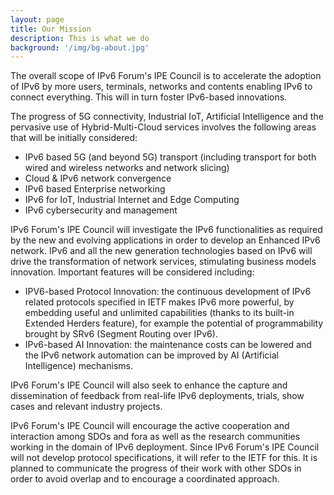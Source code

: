 ```yaml
---
layout: page
title: Our Mission
description: This is what we do
background: '/img/bg-about.jpg'
---
```


The overall scope of IPv6 Forum's IPE Council is to accelerate the adoption of IPv6 by more users, terminals, networks and contents enabling IPv6 to connect everything. This will in turn foster IPv6-based innovations.

The progress of 5G connectivity, Industrial IoT, Artificial Intelligence and the pervasive use of Hybrid-Multi-Cloud services involves the following areas that will be initially considered:

- IPv6 based 5G (and beyond 5G) transport (including transport for both wired and wireless networks and network slicing)
- Cloud & IPv6 network convergence
- IPv6 based Enterprise networking
- IPv6 for IoT, Industrial Internet and Edge Computing
- IPv6 cybersecurity and management

IPv6 Forum's IPE Council will investigate the IPv6 functionalities as required by the new and evolving applications in order to develop an Enhanced IPv6 network. IPv6 and all the new generation technologies based on IPv6 will drive the transformation of network services, stimulating business models innovation. Important features will be considered including:

- IPV6-based Protocol Innovation: the continuous development of IPv6 related protocols specified in IETF makes IPv6 more powerful, by embedding useful and unlimited capabilities (thanks to its built-in Extended Herders feature), for example the potential of programmability brought by SRv6 (Segment Routing over IPv6).
- IPv6-based AI Innovation: the maintenance costs can be lowered and the IPv6 network automation can be improved by AI (Artificial Intelligence) mechanisms.

IPv6 Forum's IPE  Council will also seek to enhance the capture and dissemination of feedback from real-life IPv6 deployments, trials, show cases and relevant industry projects.

IPv6 Forum's IPE Council will encourage the active cooperation and interaction among SDOs and fora as well as the research communities working in the domain of IPv6 deployment. Since IPv6 Forum's IPE Council will not develop protocol specifications, it will refer to the IETF for this. It is planned to communicate the progress of their work with other SDOs in order to avoid overlap and to encourage a coordinated approach.